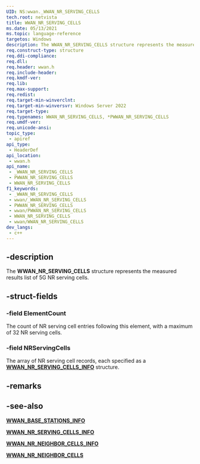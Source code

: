 ```yaml
---
UID: NS:wwan._WWAN_NR_SERVING_CELLS
tech.root: netvista
title: WWAN_NR_SERVING_CELLS
ms.date: 05/13/2021
ms.topic: language-reference
targetos: Windows
description: The WWAN_NR_SERVING_CELLS structure represents the measured results list of 5G NR serving cells.
req.construct-type: structure
req.ddi-compliance: 
req.dll: 
req.header: wwan.h
req.include-header: 
req.kmdf-ver: 
req.lib: 
req.max-support: 
req.redist: 
req.target-min-winverclnt: 
req.target-min-winversvr: Windows Server 2022
req.target-type: 
req.typenames: WWAN_NR_SERVING_CELLS, *PWWAN_NR_SERVING_CELLS
req.umdf-ver: 
req.unicode-ansi: 
topic_type:
 - apiref
api_type:
 - HeaderDef
api_location:
 - wwan.h
api_name:
 - _WWAN_NR_SERVING_CELLS
 - PWWAN_NR_SERVING_CELLS
 - WWAN_NR_SERVING_CELLS
f1_keywords:
 - _WWAN_NR_SERVING_CELLS
 - wwan/_WWAN_NR_SERVING_CELLS
 - PWWAN_NR_SERVING_CELLS
 - wwan/PWWAN_NR_SERVING_CELLS
 - WWAN_NR_SERVING_CELLS
 - wwan/WWAN_NR_SERVING_CELLS
dev_langs:
 - c++
---
```


## -description

The **WWAN_NR_SERVING_CELLS** structure represents the measured results list of 5G NR serving cells.

## -struct-fields

### -field ElementCount

The count of NR serving cell entries following this element, with a maximum of 32 NR serving cells.

### -field NRServingCells

The array of NR serving cell records, each specified as a [**WWAN_NR_SERVING_CELLS_INFO**](ns-wwan-wwan_nr_serving_cells_info.md) structure.

## -remarks

## -see-also

[**WWAN_BASE_STATIONS_INFO**](_wwan_base_stations_info.md)

[**WWAN_NR_SERVING_CELLS_INFO**](ns-wwan-wwan_nr_serving_cells_info.md)

[**WWAN_NR_NEIGHBOR_CELLS_INFO**](ns-wwan-wwan_nr_neighbor_cells_info.md)

[**WWAN_NR_NEIGHBOR_CELLS**](ns-wwan-wwan_nr_neighbor_cells.md)


